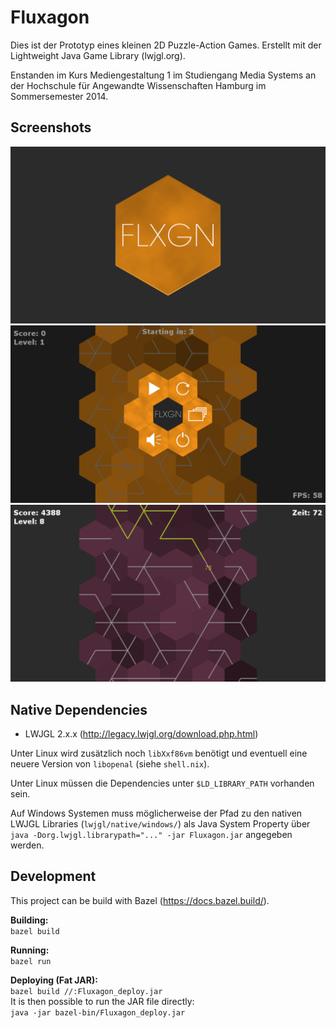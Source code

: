 # Fluxagon

Dies ist der Prototyp eines kleinen 2D Puzzle-Action Games. Erstellt mit der Lightweight Java Game Library (lwjgl.org).

Enstanden im Kurs Mediengestaltung 1 im Studiengang Media Systems an der Hochschule für Angewandte Wissenschaften Hamburg im Sommersemester 2014.

## Screenshots

![Fluxagon Launcher](screenshots/launcher.png?raw=true "Fluxagon Launcher")
![Fluxagon Menu](screenshots/menu.png?raw=true "Fluxagon Menu")
![Fluxagon Game](screenshots/game.png?raw=true "Fluxagon Game")


## Native Dependencies

- LWJGL 2.x.x (http://legacy.lwjgl.org/download.php.html)

Unter Linux wird zusätzlich noch `libXxf86vm` benötigt und eventuell eine neuere
Version von `libopenal` (siehe `shell.nix`).

Unter Linux müssen die Dependencies unter `$LD_LIBRARY_PATH` vorhanden sein.

Auf Windows Systemen muss möglicherweise der Pfad zu den nativen LWJGL Libraries (`lwjgl/native/windows/`) als Java System Property über `java -Dorg.lwjgl.librarypath="..." -jar Fluxagon.jar` angegeben werden.

## Development

This project can be build with Bazel (https://docs.bazel.build/).

**Building:**  
    `bazel build`  

**Running:**  
    `bazel run`  

**Deploying (Fat JAR):**  
    `bazel build //:Fluxagon_deploy.jar`  
    It is then possible to run the JAR file directly:  
    `java -jar bazel-bin/Fluxagon_deploy.jar`

